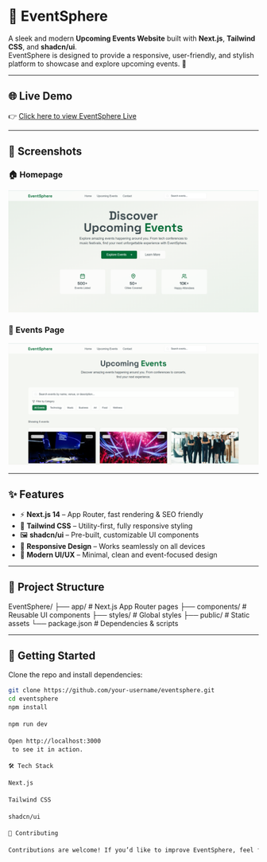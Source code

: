 # 🎉 EventSphere  

A sleek and modern **Upcoming Events Website** built with **Next.js**, **Tailwind CSS**, and **shadcn/ui**.  
EventSphere is designed to provide a responsive, user-friendly, and stylish platform to showcase and explore upcoming events. 🚀  

---

## 🌐 Live Demo  
👉 [Click here to view EventSphere Live](https://eventsphere-sigma.vercel.app)  

---

## 📸 Screenshots  

### 🏠 Homepage  
![Homepage Screenshot](./public/screenshots/homepage.png)  

### 📅 Events Page  
![Events Screenshot](./public/screenshots/events.png)  

---

## ✨ Features  
- ⚡ **Next.js 14** – App Router, fast rendering & SEO friendly  
- 🎨 **Tailwind CSS** – Utility-first, fully responsive styling  
- 🖼 **shadcn/ui** – Pre-built, customizable UI components  
- 📱 **Responsive Design** – Works seamlessly on all devices  
- 🎯 **Modern UI/UX** – Minimal, clean and event-focused design  

---

## 📂 Project Structure  


EventSphere/
├── app/ # Next.js App Router pages
├── components/ # Reusable UI components
├── styles/ # Global styles
├── public/ # Static assets
└── package.json # Dependencies & scripts

---

## 🚀 Getting Started  

Clone the repo and install dependencies:  

```bash
git clone https://github.com/your-username/eventsphere.git
cd eventsphere
npm install

npm run dev

Open http://localhost:3000
 to see it in action.

🛠 Tech Stack

Next.js

Tailwind CSS

shadcn/ui

🤝 Contributing

Contributions are welcome! If you’d like to improve EventSphere, feel free to fork the repo, submit a pull request, or open an issue.
